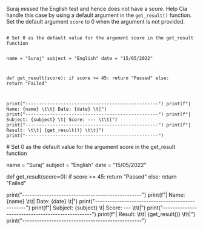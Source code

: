 Suraj missed the English test and hence does not have a score. Help Cia handle this case by using a default argument in the `get_result()` function. Set the default argument `score` to 0 when the argument is not provided.

<Editor lang="python" type="exercise">
<code>
# Set 0 as the default value for the argument score in the get_result function

name = "Suraj"
subject = "English"
date = "15/05/2022"

def get_result(score):
  if score >= 45:
    return "Passed"
  else:
    return "Failed"


print("-------------------------------------------------")
print(f"| Name: {name} \t\t| Date: {date} \t|")
print("-------------------------------------------------")
print(f"| Subject: {subject} \t| Score: --- \t\t|")
print("-------------------------------------------------")
print(f"| Result: \t\t| {get_result()} \t\t|")
print("-------------------------------------------------")
</code>

<solution>
# Set 0 as the default value for the argument score in the get_result function

name = "Suraj"
subject = "English"
date = "15/05/2022"

def get_result(score=0):
  if score >= 45:
    return "Passed"
  else:
    return "Failed"


print("-------------------------------------------------")
print(f"| Name: {name} \t\t| Date: {date} \t|")
print("-------------------------------------------------")
print(f"| Subject: {subject} \t| Score: --- \t\t|")
print("-------------------------------------------------")
print(f"| Result: \t\t| {get_result()} \t\t|")
print("-------------------------------------------------")
</solution>
</Editor>